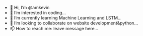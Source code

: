 - 👋 Hi, I’m @amkevin
- 👀 I’m interested in coding...
- 🌱 I’m currently learning Machine Learning and LSTM...
- 💞️ I’m looking to collaborate on website development&python...
- 📫 How to reach me: leave message here...

<!---
amkevin/amkevin is a ✨ special ✨ repository because its `README.md` (this file) appears on your GitHub profile.
You can click the Preview link to take a look at your changes.
--->
